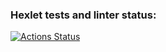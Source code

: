 ### Hexlet tests and linter status:
[![Actions Status](https://github.com/maximimby/frontend-project-lvl3/workflows/hexlet-check/badge.svg)](https://github.com/maximimby/frontend-project-lvl3/actions)